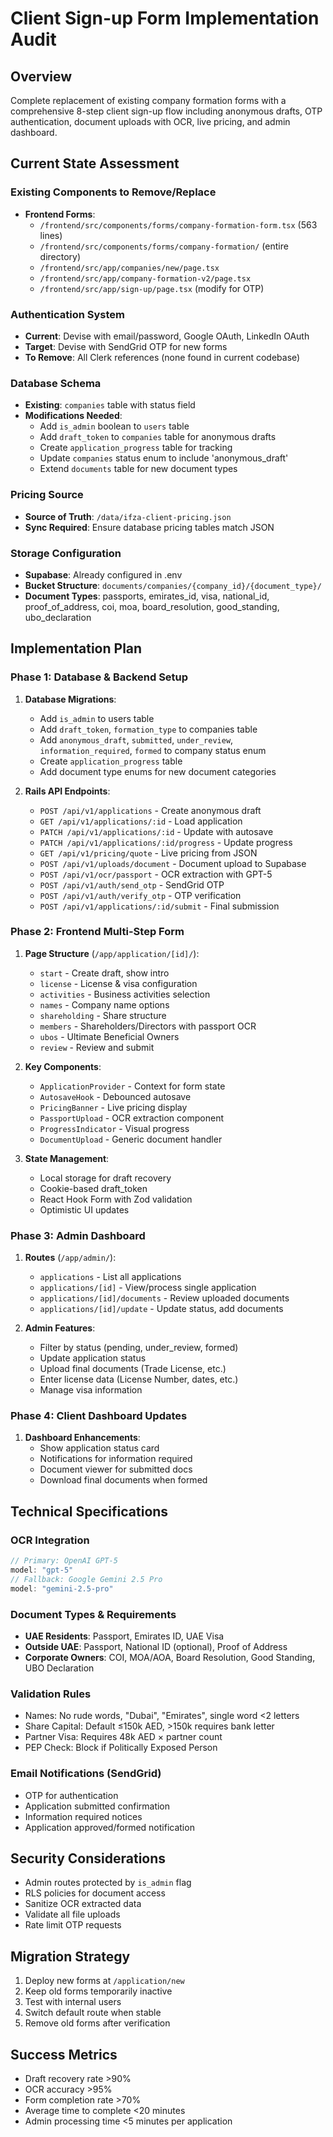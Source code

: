# Client Sign-up Form Implementation Audit

## Overview
Complete replacement of existing company formation forms with a comprehensive 8-step client sign-up flow including anonymous drafts, OTP authentication, document uploads with OCR, live pricing, and admin dashboard.

## Current State Assessment

### Existing Components to Remove/Replace
- **Frontend Forms**: 
  - `/frontend/src/components/forms/company-formation-form.tsx` (563 lines)
  - `/frontend/src/components/forms/company-formation/` (entire directory)
  - `/frontend/src/app/companies/new/page.tsx`
  - `/frontend/src/app/company-formation-v2/page.tsx`
  - `/frontend/src/app/sign-up/page.tsx` (modify for OTP)

### Authentication System
- **Current**: Devise with email/password, Google OAuth, LinkedIn OAuth
- **Target**: Devise with SendGrid OTP for new forms
- **To Remove**: All Clerk references (none found in current codebase)

### Database Schema
- **Existing**: `companies` table with status field
- **Modifications Needed**:
  - Add `is_admin` boolean to `users` table
  - Add `draft_token` to `companies` table for anonymous drafts
  - Create `application_progress` table for tracking
  - Update `companies` status enum to include 'anonymous_draft'
  - Extend `documents` table for new document types

### Pricing Source
- **Source of Truth**: `/data/ifza-client-pricing.json`
- **Sync Required**: Ensure database pricing tables match JSON

### Storage Configuration
- **Supabase**: Already configured in .env
- **Bucket Structure**: `documents/companies/{company_id}/{document_type}/`
- **Document Types**: passports, emirates_id, visa, national_id, proof_of_address, coi, moa, board_resolution, good_standing, ubo_declaration

## Implementation Plan

### Phase 1: Database & Backend Setup
1. **Database Migrations**:
   - Add `is_admin` to users table
   - Add `draft_token`, `formation_type` to companies table
   - Add `anonymous_draft`, `submitted`, `under_review`, `information_required`, `formed` to company status enum
   - Create `application_progress` table
   - Add document type enums for new document categories

2. **Rails API Endpoints**:
   - `POST /api/v1/applications` - Create anonymous draft
   - `GET /api/v1/applications/:id` - Load application
   - `PATCH /api/v1/applications/:id` - Update with autosave
   - `PATCH /api/v1/applications/:id/progress` - Update progress
   - `GET /api/v1/pricing/quote` - Live pricing from JSON
   - `POST /api/v1/uploads/document` - Document upload to Supabase
   - `POST /api/v1/ocr/passport` - OCR extraction with GPT-5
   - `POST /api/v1/auth/send_otp` - SendGrid OTP
   - `POST /api/v1/auth/verify_otp` - OTP verification
   - `POST /api/v1/applications/:id/submit` - Final submission

### Phase 2: Frontend Multi-Step Form
1. **Page Structure** (`/app/application/[id]/`):
   - `start` - Create draft, show intro
   - `license` - License & visa configuration
   - `activities` - Business activities selection
   - `names` - Company name options
   - `shareholding` - Share structure
   - `members` - Shareholders/Directors with passport OCR
   - `ubos` - Ultimate Beneficial Owners
   - `review` - Review and submit

2. **Key Components**:
   - `ApplicationProvider` - Context for form state
   - `AutosaveHook` - Debounced autosave
   - `PricingBanner` - Live pricing display
   - `PassportUpload` - OCR extraction component
   - `ProgressIndicator` - Visual progress
   - `DocumentUpload` - Generic document handler

3. **State Management**:
   - Local storage for draft recovery
   - Cookie-based draft_token
   - React Hook Form with Zod validation
   - Optimistic UI updates

### Phase 3: Admin Dashboard
1. **Routes** (`/app/admin/`):
   - `applications` - List all applications
   - `applications/[id]` - View/process single application
   - `applications/[id]/documents` - Review uploaded documents
   - `applications/[id]/update` - Update status, add documents

2. **Admin Features**:
   - Filter by status (pending, under_review, formed)
   - Update application status
   - Upload final documents (Trade License, etc.)
   - Enter license data (License Number, dates, etc.)
   - Manage visa information

### Phase 4: Client Dashboard Updates
1. **Dashboard Enhancements**:
   - Show application status card
   - Notifications for information required
   - Document viewer for submitted docs
   - Download final documents when formed

## Technical Specifications

### OCR Integration
```javascript
// Primary: OpenAI GPT-5
model: "gpt-5"
// Fallback: Google Gemini 2.5 Pro
model: "gemini-2.5-pro"
```

### Document Types & Requirements
- **UAE Residents**: Passport, Emirates ID, UAE Visa
- **Outside UAE**: Passport, National ID (optional), Proof of Address
- **Corporate Owners**: COI, MOA/AOA, Board Resolution, Good Standing, UBO Declaration

### Validation Rules
- Names: No rude words, "Dubai", "Emirates", single word <2 letters
- Share Capital: Default ≤150k AED, >150k requires bank letter
- Partner Visa: Requires 48k AED × partner count
- PEP Check: Block if Politically Exposed Person

### Email Notifications (SendGrid)
- OTP for authentication
- Application submitted confirmation
- Information required notices
- Application approved/formed notification

## Security Considerations
- Admin routes protected by `is_admin` flag
- RLS policies for document access
- Sanitize OCR extracted data
- Validate all file uploads
- Rate limit OTP requests

## Migration Strategy
1. Deploy new forms at `/application/new`
2. Keep old forms temporarily inactive
3. Test with internal users
4. Switch default route when stable
5. Remove old forms after verification

## Success Metrics
- Draft recovery rate >90%
- OCR accuracy >95%
- Form completion rate >70%
- Average time to complete <20 minutes
- Admin processing time <5 minutes per application
